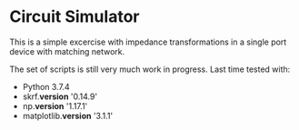 # Circuit Simulator
This is a simple excercise with impedance transformations in a single port device with matching network.

The set of scripts is still very much work in progress. Last time tested with:
* Python 3.7.4
* skrf.__version__  '0.14.9'
* np.__version__  '1.17.1'
* matplotlib.__version__  '3.1.1'